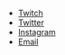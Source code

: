 * [Twitch](https://www.twitch.tv/polychromica)
* [Twitter](https://www.twitter.com/polychromica)
* [Instagram](https://www.instagram.com/polychromica)
* [Email](mailto:hello@polychromica.com)
